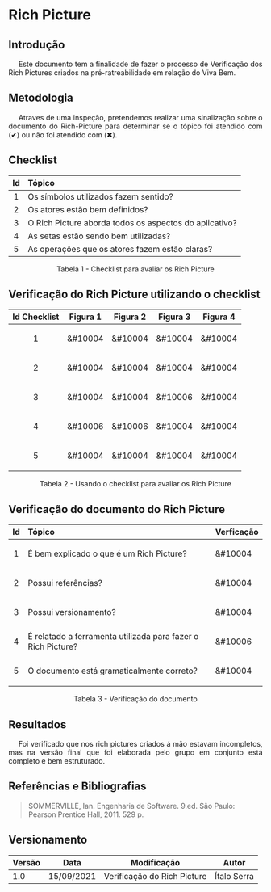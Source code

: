 # Rich Picture

## <a>Introdução</a>

<p style="text-indent: 20px; text-align: justify">
Este documento tem a finalidade de fazer o processo de Verificação dos Rich Pictures criados na pré-ratreabilidade em relação do Viva Bem.
</p>


## <a>Metodologia</a>

<p style="text-indent: 20px; text-align: justify">
Atraves de uma inspeção, pretendemos realizar uma sinalização sobre o documento do Rich-Picture para determinar se o tópico foi atendido com (&#10004) ou não foi atendido com (&#10006).
</p>

## <a>Checklist</a>

<center>

|Id|Tópico|
|:--:|:--|
|1|Os símbolos utilizados fazem sentido?|
|2|Os atores estão bem definidos?|
|3|O Rich Picture aborda todos os aspectos do aplicativo?|
|4|As setas estão sendo bem utilizadas?|
|5|As operações que os atores fazem estão claras?|

<figcaption>Tabela 1 - Checklist para avaliar os Rich Picture</figcaption>
</center>


## <a>Verificação do Rich Picture utilizando o checklist</a>

<center>

|Id Checklist|Figura 1|Figura 2|Figura 3|Figura 4|
|:--:|:--:|:--:|:--:|:--:|
|1|<p>&#10004</p>|<p>&#10004</p>|<p>&#10004</p>|<p>&#10004</p>|
|2|<p>&#10004</p>|<p>&#10004</p>|<p>&#10004</p>|<p>&#10004</p>|
|3|<p>&#10004</p>|<p>&#10004</p>|<p>&#10006</p>|<p>&#10004</p>|
|4|<p>&#10006</p>|<p>&#10006</p>|<p>&#10004</p>|<p>&#10004</p>|
|5|<p>&#10004</p>|<p>&#10004</p>|<p>&#10004</p>|<p>&#10004</p>|

<figcaption>Tabela 2 - Usando o checklist para avaliar os Rich Picture</figcaption>
</center>

## <a>Verificação do documento do Rich Picture </a>

<center>

|Id|Tópico|Verficação
|:--:|:--|:--|
|1|É bem explicado o que é um Rich Picture?|<p>&#10004</p>|
|2|Possui referências?|<p>&#10004</p>|
|3|Possui versionamento?|<p>&#10004</p>|
|4|É relatado a ferramenta utilizada para fazer o Rich Picture?|<p>&#10006</p>|
|5|O documento está gramaticalmente correto?|<p>&#10004</p>|

<figcaption>Tabela 3 - Verificação do documento</figcaption>
</center>

## <a>Resultados</a>
<p style="text-indent: 20px; text-align: justify">
Foi verificado que nos rich pictures criados á mão estavam incompletos, mas na versão final que foi elaborada pelo grupo em conjunto está completo e bem estruturado.
</p>

## <a>Referências e Bibliografias</a>
> SOMMERVILLE, Ian. Engenharia de Software. 9.ed. São Paulo: Pearson Prentice Hall, 2011. 529 p.

## <a>Versionamento</a>
| Versão | Data | Modificação | Autor |
|--|--|--|--|
| 1.0 | 15/09/2021 | Verificação do Rich Picture | Ítalo Serra |